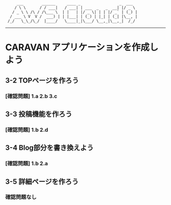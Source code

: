          ___        ______     ____ _                 _  ___
        / \ \      / / ___|   / ___| | ___  _   _  __| |/ _ \
       / _ \ \ /\ / /\___ \  | |   | |/ _ \| | | |/ _` | (_) |
      / ___ \ V  V /  ___) | | |___| | (_) | |_| | (_| |\__, |
     /_/   \_\_/\_/  |____/   \____|_|\___/ \__,_|\__,_|  /_/
 -----------------------------------------------------------------

# CARAVAN アプリケーションを作成しよう
## 3-2 TOPページを作ろう
### [確認問題] 1.a 2.b 3.c
## 3-3 投稿機能を作ろう
### [確認問題] 1.b 2.d
## 3-4 Blog部分を書き換えよう
### [確認問題] 1.b 2.a
## 3-5 詳細ページを作ろう
### 確認問題なし

